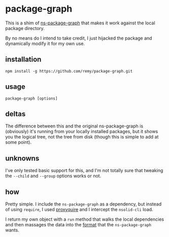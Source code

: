 # package-graph

This is a shim of [ns-package-graph](https://github.com/pmuellr/ns-package-graph) that makes it work against the local package directory.

By no means do I intend to take credit, I just hijacked the package and dynamically modify it for my own use.

## installation

```
npm install -g https://github.com/remy/package-graph.git
```

## usage

```
package-graph [options]
```

## deltas

The difference between this and the original ns-package-graph is (obviously) it's running from your locally installed packages, but it shows you the logical tree, not the tree from disk (though this is simple to add at some point).

## unknowns

I've only tested basic support for this, and I'm not totally sure that tweaking the `--child` and `--group` options works or not.

## how

Pretty simple. I include the `ns-package-graph` as a dependency, but instead of using `require`, I used [proxyquire](https://www.npmjs.com/package/proxyquire) and I intercept the `nsolid-cli` load.

I return my own object with a `run` method that walks the local dependencies and then massages the data into the [format](https://git.io/v6iYf) that the `ns-package-graph` wants.
